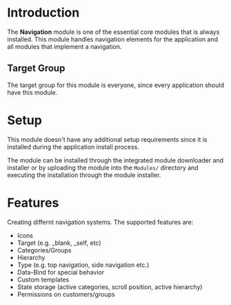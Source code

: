 # Introduction

The **Navigation** module is one of the essential core modules that is always installed. This module handles navigation elements for the application and all modules that implement a navigation.

## Target Group

The target group for this module is everyone, since every application should have this module. 

# Setup

This module doesn't have any additional setup requirements since it is installed during the application install process.

The module can be installed through the integrated module downloader and installer or by uploading the module into the `Modules/` directory and executing the installation through the module installer.

# Features

Creating differnt navigation systems. The supported features are:

* Icons
* Target (e.g. _blank, _self, etc)
* Categories/Groups
* Hierarchy
* Type (e.g. top navigation, side navigation etc.)
* Data-Bind for special behavior
* Custom templates
* State storage (active categories, scroll position, active hierarchy)
* Permissions on customers/groups
